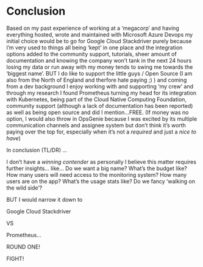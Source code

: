 # Conclusion

Based on my past experience of working at a ‘megacorp’ and having everything hosted, wrote and maintained with Microsoft Azure Devops my initial choice would be to go for Google Cloud Stackdriver purely because I’m very used to things all being ‘kept’ in one place and the integration options added to the community support, tutorials, sheer amount of documentation and knowing the company won’t tank in the next 24 hours losing my data or run away with my money tends to swing me towards the ‘biggest name’. BUT I do like to support the little guys / Open Source (I am also from the North of England and therfore hate paying ;) ) and coming from a dev background I enjoy working with and supporting ‘my crew’ and through my research I found Prometheus turning my head for its integration with Kubernetes, being part of the Cloud Native Computing Foundation, community support (although a lack of documentation has been reported) as well as being open source and did I mention…FREE. (If money was no option, I would also throw in OpsGenie because I was excited by its multiple communication channels and assignee system but don’t think it’s worth paying over the top for, especially when it’s not a *required* and just a *nice to have*)

In conclusion (TL/DR) …

I don’t have a *winning contender* as personally I believe this matter requires further insights... like… Do we want a big name? What’s the budget like? How many users will need access to the monitoring system? How many users are on the app? What’s the usage stats like? Do we fancy ‘walking on the wild side’? 

BUT I would narrow it down to

Google Cloud Stackdriver

VS

Prometheus…

ROUND ONE!

FIGHT!

